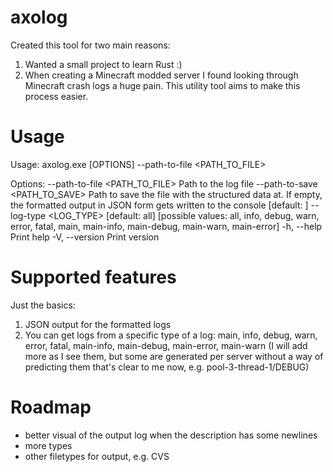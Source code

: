 # axolog

Created this tool for two main reasons:
1. Wanted a small project to learn Rust :)
2. When creating a Minecraft modded server I found looking through Minecraft crash logs a huge pain. This utility tool aims to make this process easier.

# Usage

Usage: axolog.exe [OPTIONS] --path-to-file <PATH_TO_FILE>

Options:
      --path-to-file <PATH_TO_FILE>  Path to the log file
      --path-to-save <PATH_TO_SAVE>  Path to save the file with the structured data at. If empty, the formatted output in JSON form gets written to the console [default: ]
      --log-type <LOG_TYPE>          [default: all] [possible values: all, info, debug, warn, error, fatal, main, main-info, main-debug, main-warn, main-error]
  -h, --help                         Print help
  -V, --version                      Print version

# Supported features

Just the basics: 
1. JSON output for the formatted logs
2. You can get logs from a specific type of a log: main, info, debug, warn, error, fatal, main-info, main-debug, main-error, main-warn (I will add more as I see them, but some are generated per server without a way of predicting them that's clear to me now, e.g. pool-3-thread-1/DEBUG)

# Roadmap

- better visual of the output log when the description has some newlines
- more types
- other filetypes for output, e.g. CVS
